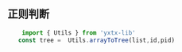 ## 正则判断


```javascript
    import { Utils } from 'yxtx-lib'
   const tree =  Utils.arrayToTree(list,id,pid)
   
```

